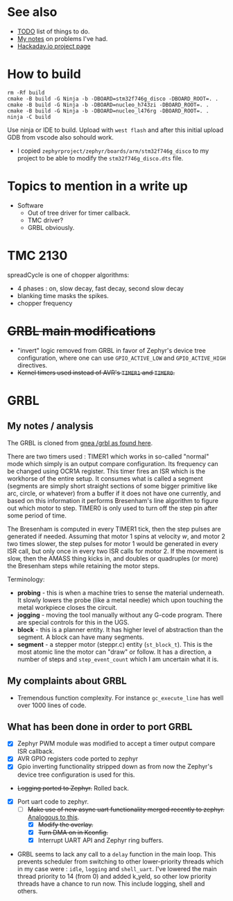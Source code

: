 # See also
* [TODO](TODO.md) list of things to do.
* [My notes](NOTES.md) on problems I've had. 
* [Hackaday.io project page](https://hackaday.io/project/177237-corexy-pen-plotter)

# How to build
```
rm -Rf build
cmake -B build -G Ninja -b -DBOARD=stm32f746g_disco -DBOARD_ROOT=. .
cmake -B build -G Ninja -b -DBOARD=nucleo_h743zi -DBOARD_ROOT=. .
cmake -B build -G Ninja -b -DBOARD=nucleo_l476rg -DBOARD_ROOT=. .
ninja -C build
```

Use ninja or IDE to build. Upload with `west flash` and after this initial upload GDB from vscode also sohould work.

* I copied `zephyrproject/zephyr/boards/arm/stm32f746g_disco` to my project to be able to modify the `stm32f746g_disco.dts` file.

# Topics to mention in a write up
* Software
  * Out of tree driver for timer callback.
  * TMC driver?
  * GRBL obviously.

# TMC 2130
spreadCycle is one of chopper algorithms:
* 4 phases : on, slow decay, fast decay, second slow decay
* blanking time masks the spikes.
* chopper frequency

# ~~GRBL main modifications~~
* "invert" logic removed from GRBL in favor of Zephyr's device tree configuration, where one can use `GPIO_ACTIVE_LOW` and `GPIO_ACTIVE_HIGH` directives.
* ~~Kernel timers used instead of AVR's `TIMER1` and `TIMER0`.~~

# GRBL
## My notes / analysis
The GRBL is cloned from [gnea /grbl as found here](https://github.com/gnea/grbl/wiki).

There are two timers used : TIMER1 which works in so-called "normal" mode which simply is an output compare configuration. Its frequency can be changed using OCR1A register. This timer fires an ISR which is the workhorse of the entire setup. It consumes what is called a segment (segments are simply short straight sections of some bigger primitive like arc, circle, or whatever) from a buffer if it does not have one currently, and based on this information it performs Bresenham's line algorithm to figure out which motor to step. TIMER0 is only used to turn off the step pin after some period of time.

The Bresenham is computed in every TIMER1 tick, then the step pulses are generated if needed. Assuming that motor 1 spins at velocity *w*, and motor 2 two times slower, the step pulses for motor 1 would be generated in every ISR call, but only once in every two ISR calls for motor 2. If the movement is slow, then the AMASS thing kicks in, and doubles or quadruples (or more) the Bresenham steps while retaining the motor steps.

Terminology:
* **probing** - this is when a machine tries to sense the material underneath. It slowly lowers the probe (like a metal needle) which upon touching the metal workpiece closes the circuit.
* **jogging** - moving the tool manually without any G-code program. There are special controls for this in the UGS.
* **block** - this is a planner entity. It has higher level of abstraction than the segment. A block can have many segments.
* **segment** - a stepper motor (steppr.c) entity (`st_block_t`). This is the most atomic line the motor can "draw" or follow. It has a direction, a number of steps and `step_event_count` which I am uncertain what it is.

## My complaints about GRBL
* Tremendous function complexity. For instance `gc_execute_line` has well over 1000 lines of code. 

## What has been done in order to port GRBL
* [x] Zephyr PWM module was modified to accept a timer output compare ISR callback.
* [x] AVR GPIO registers code ported to zephyr 
* [x] Gpio inverting functionality stripped down as from now the Zephyr's device tree configuration is used for this.
* ~~Logging ported to Zephyr.~~ Rolled back.
* [x] Port uart code to zephyr.
  * [ ] ~~Make use of new async uart functionality merged recently to zephyr.~~ [Analogous to this](https://github.com/zephyrproject-rtos/zephyr/pull/30917/commits/a62711bd260fea80948f668d35b05452bd26e95f). 
    * [x] ~~Modify the overlay.~~
    * [x] ~~Turn DMA on in Kconfig.~~
    * [x] Interrupt UART API and Zephyr ring buffers.
* GRBL seems to lack any call to a `delay` function in the main loop. This prevents scheduler from switching to other lower-priority threads which in my case were : `idle`, `logging` and `shell_uart`. I've lowered the main thread priority to 14 (from 0) and added k_yeld, so other low priority threads have a chance to run now. This include logging, shell and others.